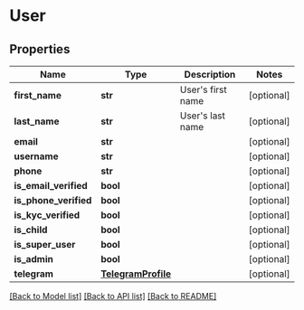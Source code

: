 # User

## Properties
Name | Type | Description | Notes
------------ | ------------- | ------------- | -------------
**first_name** | **str** | User&#39;s first name | [optional] 
**last_name** | **str** | User&#39;s last name | [optional] 
**email** | **str** |  | [optional] 
**username** | **str** |  | [optional] 
**phone** | **str** |  | [optional] 
**is_email_verified** | **bool** |  | [optional] 
**is_phone_verified** | **bool** |  | [optional] 
**is_kyc_verified** | **bool** |  | [optional] 
**is_child** | **bool** |  | [optional] 
**is_super_user** | **bool** |  | [optional] 
**is_admin** | **bool** |  | [optional] 
**telegram** | [**TelegramProfile**](TelegramProfile.md) |  | [optional] 

[[Back to Model list]](../README.md#documentation-for-models) [[Back to API list]](../README.md#documentation-for-api-endpoints) [[Back to README]](../README.md)


